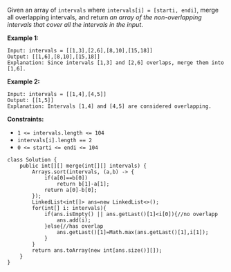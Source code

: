 Given an array of `intervals` where `intervals[i] = [starti, endi]`, merge all overlapping intervals, and return *an array of the non-overlapping intervals that cover all the intervals in the input*.

 

**Example 1:**

```
Input: intervals = [[1,3],[2,6],[8,10],[15,18]]
Output: [[1,6],[8,10],[15,18]]
Explanation: Since intervals [1,3] and [2,6] overlaps, merge them into [1,6].
```

**Example 2:**

```
Input: intervals = [[1,4],[4,5]]
Output: [[1,5]]
Explanation: Intervals [1,4] and [4,5] are considered overlapping.
```

 

**Constraints:**

- `1 <= intervals.length <= 104`
- `intervals[i].length == 2`
- `0 <= starti <= endi <= 104`

```
class Solution {
    public int[][] merge(int[][] intervals) {
        Arrays.sort(intervals, (a,b) -> {
            if(a[0]==b[0])
                return b[1]-a[1];
            return a[0]-b[0];
        });
        LinkedList<int[]> ans=new LinkedList<>();
        for(int[] i: intervals){
            if(ans.isEmpty() || ans.getLast()[1]<i[0]){//no overlapp
                ans.add(i);
            }else{//has overlap
                ans.getLast()[1]=Math.max(ans.getLast()[1],i[1]);
            }
        }
        return ans.toArray(new int[ans.size()][]);
    }
}
```

